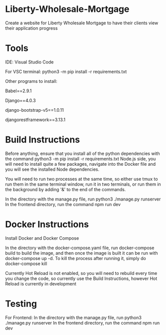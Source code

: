# Liberty-Wholesale-Mortgage
Create a website for Liberty Wholesale Mortgage to have their clients view their application progress

# Tools

IDE: Visual Studio Code

For VSC terminal: python3 -m pip install -r requirements.txt

Other programs to install:

Babel==2.9.1

Django==4.0.3

django-bootstrap-v5==1.0.11

djangorestframework==3.13.1

# Build Instructions
Before anything, ensure that you install all of the python dependencies with the command
python3 -m pip install -r requirements.txt
Node.js side, you will need to install quite a few packages, navigate into the Docker file and you will see the installed Node dependencies.

You will need to run two processes at the same time, so either use tmux to run them in the same terminal window, run it in two terminals, or run them in the background by adding '&' to the end of the commands.


In the directory with the manage.py file, run python3 ./manage.py runserver
In the frontend directory, run the command npm run dev

# Docker Instructions
Install Docker and Docker Compose

In the directory with the docker-compose.yaml file, run docker-compose build to build the image,
and then once the image is built it can be run with docker-compose up -d. To kill the process after running it, simply do docker-compose kill

Currently Hot Reload is not enabled, so you will need to rebuild every time you change the code, so currently use the Build Instructions, however Hot Reload is currently in development

# Testing 
For Frontend: 
In the directory with the manage.py file, run python3 ./manage.py runserver In the frontend directory, run the command npm run dev
